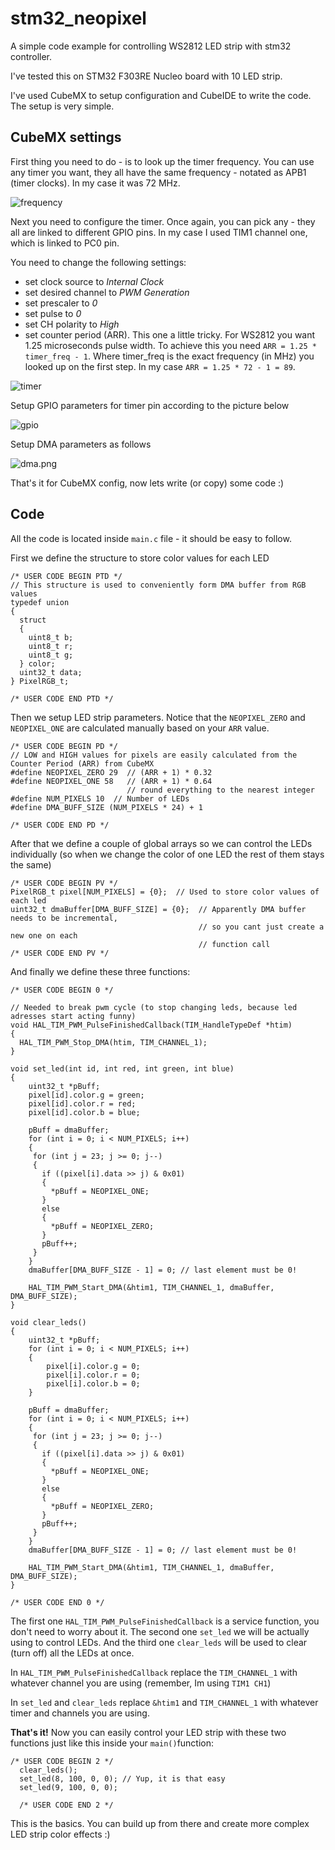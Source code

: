 # stm32_neopixel

A simple code example for controlling WS2812 LED strip with stm32 controller.

I've tested this on STM32 F303RE Nucleo board with 10 LED strip.

I've used CubeMX to setup configuration and CubeIDE to write the code. The setup is very simple.

## CubeMX settings

First thing you need to do - is to look up the timer frequency. You can use any timer you want, they all have the same frequency - notated as APB1 (timer clocks). In my case it was 72 MHz.

![frequency](https://github.com/KLelkov/stm32_neopixel/blob/master/Images/frequency.png?raw=true)

Next you need to configure the timer. Once again, you can pick any - they all are linked to different GPIO pins. In my case I used TIM1 channel one, which is linked to PC0 pin.

You need to change the following settings:

- set clock source to *Internal Clock*
- set desired channel to *PWM Generation*
- set prescaler to *0*
- set pulse to *0*
- set CH polarity to *High*
- set counter period (ARR). This one a little tricky. For WS2812 you want 1.25 microseconds pulse width. To achieve this you need `ARR = 1.25 * timer_freq - 1`. Where timer_freq is the exact frequency (in MHz) you looked up on the first step. In my case `ARR = 1.25 * 72 - 1 = 89`.

![timer](https://github.com/KLelkov/stm32_neopixel/blob/master/Images/timer.png?raw=true)

Setup GPIO parameters for timer pin according to the picture below

![gpio](https://github.com/KLelkov/stm32_neopixel/blob/master/Images/gpio.png?raw=true)

Setup DMA parameters as follows

![dma.png](https://github.com/KLelkov/stm32_neopixel/blob/master/Images/dma.png?raw=true)

That's it for CubeMX config, now lets write (or copy) some code :)

## Code

All the code is located inside `main.c` file - it should be easy to follow.

First we define the structure to store color values for each LED

```/* USER CODE BEGIN PTD */
/* USER CODE BEGIN PTD */
// This structure is used to conveniently form DMA buffer from RGB values
typedef union
{
  struct
  {
    uint8_t b;
    uint8_t r;
    uint8_t g;
  } color;
  uint32_t data;
} PixelRGB_t;

/* USER CODE END PTD */
```

Then we setup LED strip parameters. Notice that the `NEOPIXEL_ZERO` and `NEOPIXEL_ONE` are calculated manually based on your `ARR` value.

```
/* USER CODE BEGIN PD */
// LOW and HIGH values for pixels are easily calculated from the Counter Period (ARR) from CubeMX
#define NEOPIXEL_ZERO 29  // (ARR + 1) * 0.32
#define NEOPIXEL_ONE 58   // (ARR + 1) * 0.64
						  // round everything to the nearest integer
#define NUM_PIXELS 10  // Number of LEDs
#define DMA_BUFF_SIZE (NUM_PIXELS * 24) + 1

/* USER CODE END PD */
```

After that we define a couple of global arrays so we can control the LEDs individually (so when we change the color of one LED the rest of them stays the same)

```
/* USER CODE BEGIN PV */
PixelRGB_t pixel[NUM_PIXELS] = {0};  // Used to store color values of each led
uint32_t dmaBuffer[DMA_BUFF_SIZE] = {0};  // Apparently DMA buffer needs to be incremental,
										  // so you cant just create a new one on each
										  // function call
/* USER CODE END PV */
```

And finally we define these three functions:

```
/* USER CODE BEGIN 0 */

// Needed to break pwm cycle (to stop changing leds, because led adresses start acting funny)
void HAL_TIM_PWM_PulseFinishedCallback(TIM_HandleTypeDef *htim)
{
  HAL_TIM_PWM_Stop_DMA(htim, TIM_CHANNEL_1);
}

void set_led(int id, int red, int green, int blue)
{
	uint32_t *pBuff;
	pixel[id].color.g = green;
	pixel[id].color.r = red;
	pixel[id].color.b = blue;

	pBuff = dmaBuffer;
	for (int i = 0; i < NUM_PIXELS; i++)
	{
	 for (int j = 23; j >= 0; j--)
	 {
	   if ((pixel[i].data >> j) & 0x01)
	   {
		 *pBuff = NEOPIXEL_ONE;
	   }
	   else
	   {
		 *pBuff = NEOPIXEL_ZERO;
	   }
	   pBuff++;
	 }
	}
	dmaBuffer[DMA_BUFF_SIZE - 1] = 0; // last element must be 0!

	HAL_TIM_PWM_Start_DMA(&htim1, TIM_CHANNEL_1, dmaBuffer, DMA_BUFF_SIZE);
}

void clear_leds()
{
	uint32_t *pBuff;
	for (int i = 0; i < NUM_PIXELS; i++)
	{
		pixel[i].color.g = 0;
		pixel[i].color.r = 0;
		pixel[i].color.b = 0;
	}

	pBuff = dmaBuffer;
	for (int i = 0; i < NUM_PIXELS; i++)
	{
	 for (int j = 23; j >= 0; j--)
	 {
	   if ((pixel[i].data >> j) & 0x01)
	   {
		 *pBuff = NEOPIXEL_ONE;
	   }
	   else
	   {
		 *pBuff = NEOPIXEL_ZERO;
	   }
	   pBuff++;
	 }
	}
	dmaBuffer[DMA_BUFF_SIZE - 1] = 0; // last element must be 0!

	HAL_TIM_PWM_Start_DMA(&htim1, TIM_CHANNEL_1, dmaBuffer, DMA_BUFF_SIZE);
}

/* USER CODE END 0 */
```

The first one `HAL_TIM_PWM_PulseFinishedCallback` is a service function, you don't need to worry about it. The second one `set_led` we will be actually using to control LEDs. And the third one `clear_leds` will be used to clear (turn off) all the LEDs at once.

In `HAL_TIM_PWM_PulseFinishedCallback` replace the `TIM_CHANNEL_1` with whatever channel you are using (remember, Im using `TIM1 CH1`)

In `set_led` and `clear_leds` replace `&htim1` and `TIM_CHANNEL_1` with whatever timer and channels you are using.

**That's it!** Now you can easily control your LED strip with these two functions just like this inside your `main()`function:

```
/* USER CODE BEGIN 2 */
  clear_leds();
  set_led(8, 100, 0, 0); // Yup, it is that easy
  set_led(9, 100, 0, 0);

  /* USER CODE END 2 */
```

This is the basics. You can build up from there and create more complex LED strip color effects :)





